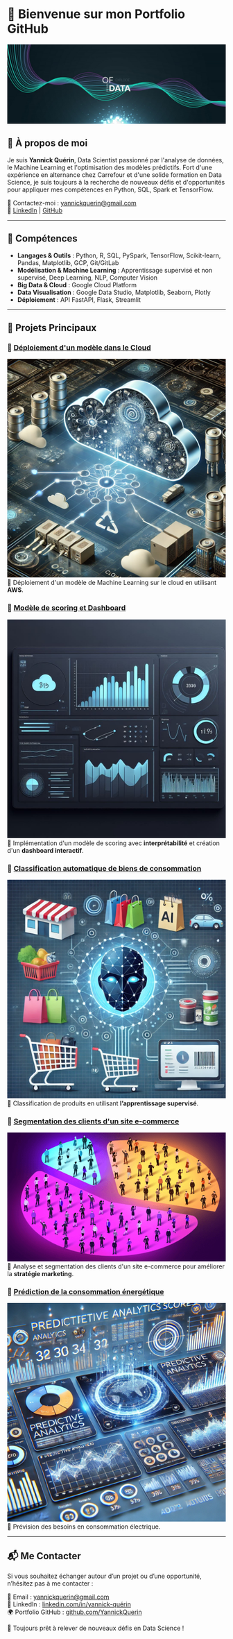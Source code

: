 # 👋 Bienvenue sur mon Portfolio GitHub

![Portfolio Banner](Illustration_images/big-data-banniere-coloree_115973-11.jpg)

## 📌 À propos de moi

Je suis **Yannick Quérin**, Data Scientist passionné par l'analyse de données, le Machine Learning et l'optimisation des modèles prédictifs. Fort d'une expérience en alternance chez Carrefour et d'une solide formation en Data Science, je suis toujours à la recherche de nouveaux défis et d'opportunités pour appliquer mes compétences en Python, SQL, Spark et TensorFlow.
  
📧 Contactez-moi : [yannickquerin@gmail.com](mailto:yannickquerin@gmail.com)  
🔗 [LinkedIn](https://linkedin.com/in/yannick-qu%C3%A9rin/) | [GitHub](https://github.com/YannickQuerin)

---

## 🚀 Compétences

- **Langages & Outils** : Python, R, SQL, PySpark, TensorFlow, Scikit-learn, Pandas, Matplotlib, GCP, Git/GitLab
- **Modélisation & Machine Learning** : Apprentissage supervisé et non supervisé, Deep Learning, NLP, Computer Vision
- **Big Data & Cloud** : Google Cloud Platform
- **Data Visualisation** : Google Data Studio, Matplotlib, Seaborn, Plotly
- **Déploiement** : API FastAPI, Flask, Streamlit

---

## 📂 Projets Principaux

### 🔹 [Déploiement d'un modèle dans le Cloud](https://github.com/YannickQuerin/OC-DS-P8-Deployez_un_modele_dans_le_cloud)
![Projet Cloud](Illustration_images/cloud_computing.webp)
📌 Déploiement d'un modèle de Machine Learning sur le cloud en utilisant **AWS**.

### 🔹 [Modèle de scoring et Dashboard](https://github.com/YannickQuerin/OC-DS-P7-Implementez_modele_scoring_dashboard)
![Dashboard](Illustration_images/1_uW78Idy7OHn0wJks5jLumg.jpg)
📌 Implémentation d'un modèle de scoring avec **interprétabilité** et création d'un **dashboard interactif**.

### 🔹 [Classification automatique de biens de consommation](https://github.com/YannickQuerin/OC-DataScience-P6-Classifiez_automatiquement_biens_consommation)
![Classification](Illustration_images/AI_consumer_products)
📌 Classification de produits en utilisant **l’apprentissage supervisé**.

### 🔹 [Segmentation des clients d'un site e-commerce](https://github.com/YannickQuerin/OC-DS-P5-Segmentez_Clients_site_e-commerce)
![Segmentation](Illustration_images/segmentation-client-intelligence-artificielle-ia.png)
📌 Analyse et segmentation des clients d'un site e-commerce pour améliorer la **stratégie marketing**.

### 🔹 [Prédiction de la consommation énergétique](https://github.com/YannickQuerin/OC-DS-P4-Anticipez_besoins_consommation_electriques_batiments)
![Consommation](Illustration_images/interactive_dashboards)
📌 Prévision des besoins en consommation électrique.

---

## 📬 Me Contacter

Si vous souhaitez échanger autour d’un projet ou d’une opportunité, n’hésitez pas à me contacter :

📧 Email : [yannickquerin@gmail.com](mailto:yannickquerin@gmail.com)  
🔗 LinkedIn : [linkedin.com/in/yannick-quérin](https://linkedin.com/in/yannick-qu%C3%A9rin/)  
🌍 Portfolio GitHub : [github.com/YannickQuerin](https://github.com/YannickQuerin)

🚀 Toujours prêt à relever de nouveaux défis en Data Science !
